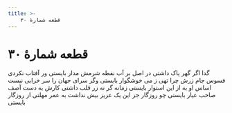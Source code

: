 ```yaml
---
title: >-
    قطعه شمارهٔ ۳۰
---
```

# قطعه شمارهٔ ۳۰

گدا اگر گهر پاک داشتی در اصل
بر آب نقطه شرمش مدار بایستی
ور آفتاب نکردی فسوس جام زرش
چرا تهی ز می خوشگوار بایستی
وگر سرای جهان را سر خرابی نیست
اساس او به از این استوار بایستی
زمانه گر نه زر قلب داشتی کارش
به دست آصف صاحب عیار بایستی
چو روزگار جز این یک عزیز بیش نداشت
به عمر مهلتی از روزگار بایستی
